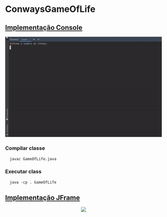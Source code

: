 # ConwaysGameOfLife

## [Implementação Console](https://github.com/amandacbarreto/ConwaysGameOfLife/blob/main/GameOfLife_Console/src/GameOfLife.java)

<p align="center">
  <img src = "./Videos/GoLConsole.gif">
</p>

### Compilar classe

```
  javac GameOfLife.java
```

### Executar class
```
  java -cp . GameOfLife
```

## [Implementação JFrame](https://github.com/amandacbarreto/ConwaysGameOfLife/blob/main/GameOfLife_JFrame/src/GameOfLife.java)

<p align="center">
  <img src = "./Videos/GoLJFrame.gif">
</p>
